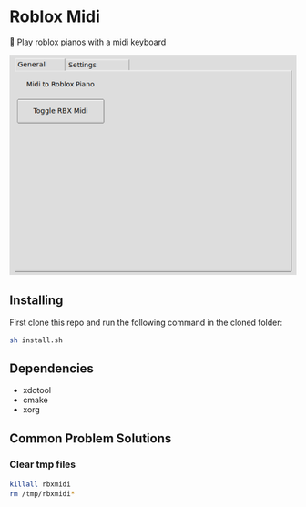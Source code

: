 # Roblox Midi
:musical_keyboard: Play roblox pianos with a midi keyboard

![](./window.png)

## Installing
First clone this repo and run the following command in the cloned folder:
```bash
sh install.sh
```

## Dependencies
   - xdotool
   - cmake
   - xorg

## Common Problem Solutions

### Clear tmp files
```bash
killall rbxmidi
rm /tmp/rbxmidi*
```
